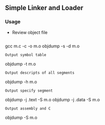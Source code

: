 Simple Linker and Loader
---------------------------------------

### Usage

* Review object file

  ```
gcc m.c -c -o m.o
objdump -s -d m.o
  ```
  Output symbol table
  ```
objdump -t m.o
  ```
  Output descripts of all segments
  ```
objdump -h m.o
  ```
  Output specify segment
  ```
objdump -j .text -S m.o
objdump -j .data -S m.o
  ```
  Output assembly and C
  ```
objdump -S m.o
  ```
